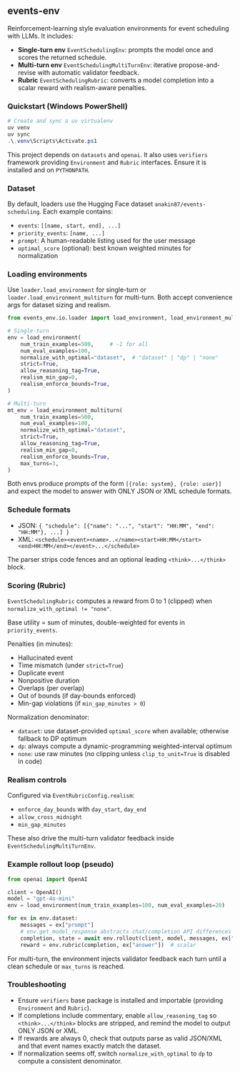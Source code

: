 ## events-env

Reinforcement-learning style evaluation environments for event scheduling with LLMs. It includes:

- **Single-turn env** `EventSchedulingEnv`: prompts the model once and scores the returned schedule.
- **Multi-turn env** `EventSchedulingMultiTurnEnv`: iterative propose-and-revise with automatic validator feedback.
- **Rubric** `EventSchedulingRubric`: converts a model completion into a scalar reward with realism-aware penalties.

### Quickstart (Windows PowerShell)

```powershell
# Create and sync a uv virtualenv
uv venv
uv sync
.\.venv\Scripts\Activate.ps1
```

This project depends on `datasets` and `openai`. It also uses `verifiers` framework providing `Environment` and `Rubric` interfaces. Ensure it is installed and on `PYTHONPATH`.

### Dataset

By default, loaders use the Hugging Face dataset `anakin87/events-scheduling`. Each example contains:

- `events`: `[[name, start, end], ...]`
- `priority_events`: `[name, ...]`
- `prompt`: A human-readable listing used for the user message
- `optimal_score` (optional): best known weighted minutes for normalization

### Loading environments

Use `loader.load_environment` for single-turn or `loader.load_environment_multiturn` for multi-turn. Both accept convenience args for dataset sizing and realism.

```python
from events_env.io.loader import load_environment, load_environment_multiturn

# Single-turn
env = load_environment(
    num_train_examples=500,     # -1 for all
    num_eval_examples=100,
    normalize_with_optimal="dataset",  # "dataset" | "dp" | "none"
    strict=True,
    allow_reasoning_tag=True,
    realism_min_gap=0,
    realism_enforce_bounds=True,
)

# Multi-turn
mt_env = load_environment_multiturn(
    num_train_examples=500,
    num_eval_examples=100,
    normalize_with_optimal="dataset",
    strict=True,
    allow_reasoning_tag=True,
    realism_min_gap=0,
    realism_enforce_bounds=True,
    max_turns=3,
)
```

Both envs produce prompts of the form `[{role: system}, {role: user}]` and expect the model to answer with ONLY JSON or XML schedule formats.

### Schedule formats

- JSON: `{ "schedule": [{"name": "...", "start": "HH:MM", "end": "HH:MM"}, ...] }`
- XML: `<schedule><event><name>..</name><start>HH:MM</start><end>HH:MM</end></event>...</schedule>`

The parser strips code fences and an optional leading `<think>...</think>` block.

### Scoring (Rubric)

`EventSchedulingRubric` computes a reward from 0 to 1 (clipped) when `normalize_with_optimal != "none"`.

Base utility = sum of minutes, double-weighted for events in `priority_events`.

Penalties (in minutes):

- Hallucinated event
- Time mismatch (under `strict=True`)
- Duplicate event
- Nonpositive duration
- Overlaps (per overlap)
- Out of bounds (if day-bounds enforced)
- Min-gap violations (if `min_gap_minutes > 0`)

Normalization denominator:

- `dataset`: use dataset-provided `optimal_score` when available; otherwise fallback to DP optimum
- `dp`: always compute a dynamic-programming weighted-interval optimum
- `none`: use raw minutes (no clipping unless `clip_to_unit=True` is disabled in code)

### Realism controls

Configured via `EventRubricConfig.realism`:

- `enforce_day_bounds` with `day_start`, `day_end`
- `allow_cross_midnight`
- `min_gap_minutes`

These also drive the multi-turn validator feedback inside `EventSchedulingMultiTurnEnv`.

### Example rollout loop (pseudo)

```python
from openai import OpenAI

client = OpenAI()
model = "gpt-4o-mini"
env = load_environment(num_train_examples=100, num_eval_examples=20)

for ex in env.dataset:
    messages = ex["prompt"]
    # env.get_model_response abstracts chat/completion API differences
    completion, state = await env.rollout(client, model, messages, ex["answer"])  # returns assistant messages
    reward = env.rubric(completion, ex["answer"])  # scalar
```

For multi-turn, the environment injects validator feedback each turn until a clean schedule or `max_turns` is reached.

### Troubleshooting

- Ensure `verifiers` base package is installed and importable (providing `Environment` and `Rubric`).
- If completions include commentary, enable `allow_reasoning_tag` so `<think>...</think>` blocks are stripped, and remind the model to output ONLY JSON or XML.
- If rewards are always 0, check that outputs parse as valid JSON/XML and that event names exactly match the dataset.
- If normalization seems off, switch `normalize_with_optimal` to `dp` to compute a consistent denominator.


